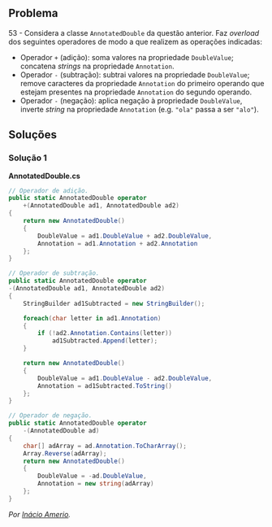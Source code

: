 ## Problema

53 - Considera a classe `AnnotatedDouble` da questão anterior. Faz _overload_
dos seguintes operadores de modo a que realizem as operações indicadas:

* Operador `+` (adição): soma valores na propriedade `DoubleValue`; concatena
  _strings_ na propriedade `Annotation`.
* Operador `-` (subtração): subtrai valores na propriedade `DoubleValue`;
  remove caracteres da propriedade `Annotation` do primeiro operando que
  estejam presentes na propriedade `Annotation` do segundo operando.
* Operador `-` (negação): aplica negação à propriedade `DoubleValue`, inverte
  _string_ na propriedade `Annotation` (e.g. `"ola"` passa a ser `"alo"`).

## Soluções

### Solução 1

**AnnotatedDouble.cs**

```cs
// Operador de adição.
public static AnnotatedDouble operator
    +(AnnotatedDouble ad1, AnnotatedDouble ad2)
{
    return new AnnotatedDouble()
    {
        DoubleValue = ad1.DoubleValue + ad2.DoubleValue,
        Annotation = ad1.Annotation + ad2.Annotation
    };
}

// Operador de subtração.
public static AnnotatedDouble operator
-(AnnotatedDouble ad1, AnnotatedDouble ad2)
{
    StringBuilder ad1Subtracted = new StringBuilder();

    foreach(char letter in ad1.Annotation)
    {
        if (!ad2.Annotation.Contains(letter))
            ad1Subtracted.Append(letter);
    }

    return new AnnotatedDouble()
    {
        DoubleValue = ad1.DoubleValue - ad2.DoubleValue,
        Annotation = ad1Subtracted.ToString()
    };
}

// Operador de negação.
public static AnnotatedDouble operator
    -(AnnotatedDouble ad)
{
    char[] adArray = ad.Annotation.ToCharArray();
    Array.Reverse(adArray);
    return new AnnotatedDouble()
    {
        DoubleValue = -ad.DoubleValue,
        Annotation = new string(adArray)
    };
}
```

*Por [Inácio Amerio](https://github.com/FPTheFluffyPawed).*